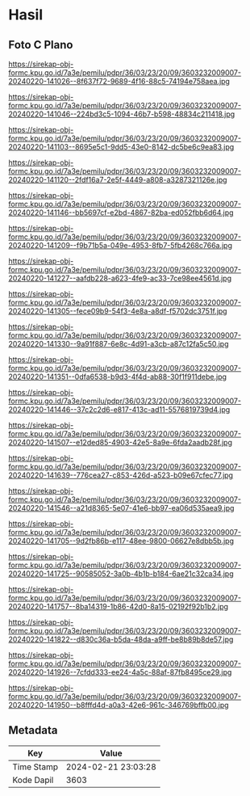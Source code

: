 # Hasil

## Foto C Plano

https://sirekap-obj-formc.kpu.go.id/7a3e/pemilu/pdpr/36/03/23/20/09/3603232009007-20240220-141026--8f637f72-9689-4f16-88c5-74194e758aea.jpg

https://sirekap-obj-formc.kpu.go.id/7a3e/pemilu/pdpr/36/03/23/20/09/3603232009007-20240220-141046--224bd3c5-1094-46b7-b598-48834c211418.jpg

https://sirekap-obj-formc.kpu.go.id/7a3e/pemilu/pdpr/36/03/23/20/09/3603232009007-20240220-141103--8695e5c1-9dd5-43e0-8142-dc5be6c9ea83.jpg

https://sirekap-obj-formc.kpu.go.id/7a3e/pemilu/pdpr/36/03/23/20/09/3603232009007-20240220-141120--2fdf16a7-2e5f-4449-a808-a3287321126e.jpg

https://sirekap-obj-formc.kpu.go.id/7a3e/pemilu/pdpr/36/03/23/20/09/3603232009007-20240220-141146--bb5697cf-e2bd-4867-82ba-ed052fbb6d64.jpg

https://sirekap-obj-formc.kpu.go.id/7a3e/pemilu/pdpr/36/03/23/20/09/3603232009007-20240220-141209--f9b71b5a-049e-4953-8fb7-5fb4268c766a.jpg

https://sirekap-obj-formc.kpu.go.id/7a3e/pemilu/pdpr/36/03/23/20/09/3603232009007-20240220-141227--aafdb228-a623-4fe9-ac33-7ce98ee4561d.jpg

https://sirekap-obj-formc.kpu.go.id/7a3e/pemilu/pdpr/36/03/23/20/09/3603232009007-20240220-141305--fece09b9-54f3-4e8a-a8df-f5702dc3751f.jpg

https://sirekap-obj-formc.kpu.go.id/7a3e/pemilu/pdpr/36/03/23/20/09/3603232009007-20240220-141330--9a91f887-6e8c-4d91-a3cb-a87c12fa5c50.jpg

https://sirekap-obj-formc.kpu.go.id/7a3e/pemilu/pdpr/36/03/23/20/09/3603232009007-20240220-141351--0dfa6538-b9d3-4f4d-ab88-30f1f911debe.jpg

https://sirekap-obj-formc.kpu.go.id/7a3e/pemilu/pdpr/36/03/23/20/09/3603232009007-20240220-141446--37c2c2d6-e817-413c-ad11-5576819739d4.jpg

https://sirekap-obj-formc.kpu.go.id/7a3e/pemilu/pdpr/36/03/23/20/09/3603232009007-20240220-141507--e12ded85-4903-42e5-8a9e-6fda2aadb28f.jpg

https://sirekap-obj-formc.kpu.go.id/7a3e/pemilu/pdpr/36/03/23/20/09/3603232009007-20240220-141639--776cea27-c853-426d-a523-b09e67cfec77.jpg

https://sirekap-obj-formc.kpu.go.id/7a3e/pemilu/pdpr/36/03/23/20/09/3603232009007-20240220-141546--a21d8365-5e07-41e6-bb97-ea06d535aea9.jpg

https://sirekap-obj-formc.kpu.go.id/7a3e/pemilu/pdpr/36/03/23/20/09/3603232009007-20240220-141705--9d2fb86b-e117-48ee-9800-06627e8dbb5b.jpg

https://sirekap-obj-formc.kpu.go.id/7a3e/pemilu/pdpr/36/03/23/20/09/3603232009007-20240220-141725--90585052-3a0b-4b1b-b184-6ae21c32ca34.jpg

https://sirekap-obj-formc.kpu.go.id/7a3e/pemilu/pdpr/36/03/23/20/09/3603232009007-20240220-141757--8ba14319-1b86-42d0-8a15-02192f92b1b2.jpg

https://sirekap-obj-formc.kpu.go.id/7a3e/pemilu/pdpr/36/03/23/20/09/3603232009007-20240220-141822--d830c36a-b5da-48da-a9ff-be8b89b8de57.jpg

https://sirekap-obj-formc.kpu.go.id/7a3e/pemilu/pdpr/36/03/23/20/09/3603232009007-20240220-141926--7cfdd333-ee24-4a5c-88af-87fb8495ce29.jpg

https://sirekap-obj-formc.kpu.go.id/7a3e/pemilu/pdpr/36/03/23/20/09/3603232009007-20240220-141950--b8fffd4d-a0a3-42e6-961c-346769bffb00.jpg


## Metadata

| Key        | Value               |
| ---------- | ------------------- |
| Time Stamp | 2024-02-21 23:03:28 |
| Kode Dapil | 3603                |



